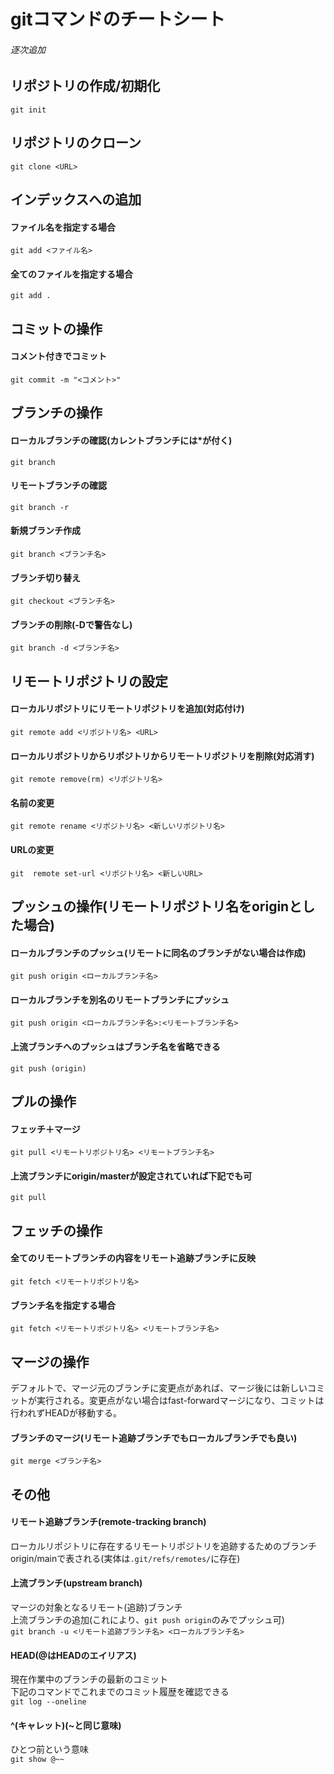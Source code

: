 # gitコマンドのチートシート
###### 逐次追加

## リポジトリの作成/初期化
`git init`

## リポジトリのクローン
`git clone <URL>`

## インデックスへの追加
#### ファイル名を指定する場合
`git add <ファイル名>`
#### 全てのファイルを指定する場合
`git add .`

## コミットの操作
#### コメント付きでコミット
`git commit -m "<コメント>"`

## ブランチの操作
#### ローカルブランチの確認(カレントブランチには*が付く)
`git branch`
#### リモートブランチの確認
`git branch -r`
#### 新規ブランチ作成
`git branch <ブランチ名>`
#### ブランチ切り替え
`git checkout <ブランチ名>`
#### ブランチの削除(-Dで警告なし)
`git branch -d <ブランチ名>`

## リモートリポジトリの設定
#### ローカルリポジトリにリモートリポジトリを追加(対応付け)
`git remote add <リポジトリ名> <URL>`
#### ローカルリポジトリからリポジトリからリモートリポジトリを削除(対応消す)
`git remote remove(rm) <リポジトリ名>`
#### 名前の変更
`git remote rename <リポジトリ名> <新しいリポジトリ名>`
#### URLの変更
`git  remote set-url <リポジトリ名> <新しいURL>`

## プッシュの操作(リモートリポジトリ名をoriginとした場合)
#### ローカルブランチのプッシュ(リモートに同名のブランチがない場合は作成)
`git push origin <ローカルブランチ名>`
#### ローカルブランチを別名のリモートブランチにプッシュ
`git push origin <ローカルブランチ名>:<リモートブランチ名>`
#### 上流ブランチへのプッシュはブランチ名を省略できる
`git push (origin)`

## プルの操作
#### フェッチ＋マージ
`git pull <リモートリポジトリ名> <リモートブランチ名>`
#### 上流ブランチにorigin/masterが設定されていれば下記でも可
`git pull`

## フェッチの操作
#### 全てのリモートブランチの内容をリモート追跡ブランチに反映
`git fetch <リモートリポジトリ名>`
#### ブランチ名を指定する場合
`git fetch <リモートリポジトリ名> <リモートブランチ名>`

## マージの操作
デフォルトで、マージ元のブランチに変更点があれば、マージ後には新しいコミットが実行される。変更点がない場合はfast-forwardマージになり、コミットは行われずHEADが移動する。
#### ブランチのマージ(リモート追跡ブランチでもローカルブランチでも良い)
`git merge <ブランチ名>`

## その他
#### リモート追跡ブランチ(remote-tracking branch)
ローカルリポジトリに存在するリモートリポジトリを追跡するためのブランチ<br>
origin/mainで表される(実体は`.git/refs/remotes/`に存在)
#### 上流ブランチ(upstream branch)
マージの対象となるリモート(追跡)ブランチ<br>
上流ブランチの追加(これにより、`git push origin`のみでプッシュ可)<br>
`git branch -u <リモート追跡ブランチ名> <ローカルブランチ名>`
#### HEAD(@はHEADのエイリアス)
現在作業中のブランチの最新のコミット<br>
下記のコマンドでこれまでのコミット履歴を確認できる<br>
`git log --oneline`
#### ^(キャレット)(~と同じ意味)
ひとつ前という意味<br>
`git show @~~`